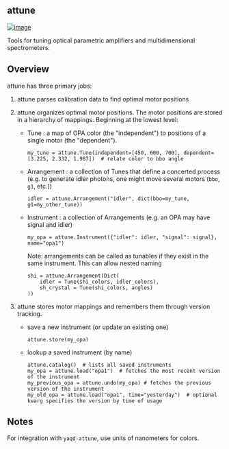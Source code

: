 attune
------

[![image](https://img.shields.io/badge/code%20style-black-000000.svg)](https://github.com/psf/black)

Tools for tuning optical parametric amplifiers and multidimensional spectrometers.

Overview
--------

attune has three primary jobs:

1.  attune parses calibration data to find optimal motor positions

2.  attune organizes optimal motor positions.  The motor positions are stored in a hierarchy of mappings.  Beginning at the lowest level:

    * Tune : a map of OPA color (the "independent") to positions of a single motor (the "dependent").  
        ```
        my_tune = attune.Tune(independent=[450, 600, 700], dependent=[3.225, 2.332, 1.987])  # relate color to bbo angle
        ```

    * Arrangement : a collection of Tunes that define a concerted process (e.g. to generate idler photons, one might move several motors (`bbo`, `g1`, etc.))
        ```
        idler = attune.Arrangement("idler", dict(bbo=my_tune, g1=my_other_tune))
        ```

    * Instrument : a collection of Arrangements (e.g. an OPA may have signal and idler)
        ```
        my_opa = attune.Instrument({"idler": idler, "signal": signal}, name="opa1")
        ```

        Note: arrangements can be called as tunables if they exist in the same instrument.  This can allow nested naming
        ```
        shi = attune.Arrangement(Dict(
            idler = Tune(shi_colors, idler_colors), 
            sh_crystal = Tune(shi_colors, angles)
        )) 
        ```

3. attune stores motor mappings and remembers them through version tracking. 
    * save a new instrument (or update an existing one)
        ```
        attune.store(my_opa)
        ```

    * lookup a saved instrument (by name)
        ```
        attune.catalog()  # lists all saved instruments
        my_opa = attune.load("opa1")  # fetches the most recent version of the instrument
        my_previous_opa = attune.undo(my_opa) # fetches the previous version of the instrument
        my_old_opa = attune.load("opa1", time="yesterday")  # optional kwarg specifies the version by time of usage    
        ```


Notes
-----

For integration with `yaqd-attune`, use units of nanometers for colors.